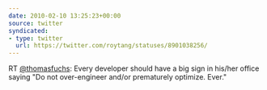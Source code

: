 ```yaml
---
date: 2010-02-10 13:25:23+00:00
source: twitter
syndicated:
- type: twitter
  url: https://twitter.com/roytang/statuses/8901038256/
---
```


RT [@thomasfuchs](https://twitter.com/thomasfuchs/): Every developer should have a big sign in his/her office saying "Do not over-engineer and/or prematurely optimize. Ever."